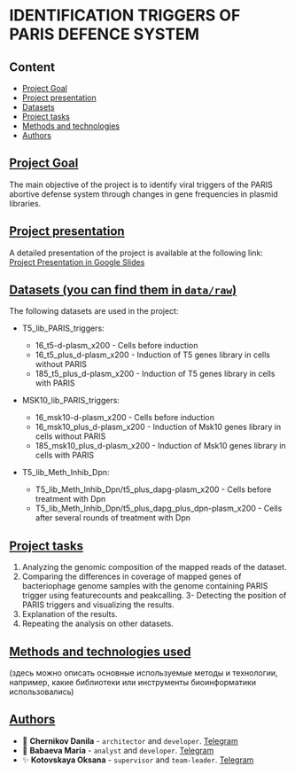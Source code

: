 # IDENTIFICATION TRIGGERS OF PARIS DEFENCE SYSTEM

## Content
- [Project Goal](#project_goal)
- [Project presentation](#project_presentation)
- [Datasets](#datasets)
- [Project tasks](#tasks)
- [Methods and technologies](#methods_and_technologies)
- [Authors](#authors)

## [Project Goal](#project_goal)
The main objective of the project is to identify viral triggers of the PARIS abortive defense system through changes in gene frequencies in plasmid libraries.

## [Project presentation](#project_presentation)
A detailed presentation of the project is available at the following link:
[Project Presentation in Google Slides](https://docs.google.com/presentation/d/1-KTM0OiHdkXXXEEehxYrX4-w9287vMTyLXqOCywW6qE/edit#slide=id.g2c46fa53951_0_13)

## [Datasets (you can find them in `data/raw`)](#datasets)
The following datasets are used in the project:
- T5_lib_PARIS_triggers:
  * 16_t5-d-plasm_x200 - Cells before induction
  * 16_t5_plus_d-plasm_x200 - Induction of T5 genes library in cells without PARIS
  * 185_t5_plus_d-plasm_x200 - Induction of T5 genes library in cells with PARIS
  
- MSK10_lib_PARIS_triggers:
  * 16_msk10-d-plasm_x200 - Cells before induction
  * 16_msk10_plus_d-plasm_x200 - Induction of Msk10 genes library in cells without PARIS
  * 185_msk10_plus_d-plasm_x200 - Induction of Msk10 genes library in cells with PARIS
  
- T5_lib_Meth_Inhib_Dpn:
  * T5_lib_Meth_Inhib_Dpn/t5_plus_dapg-plasm_x200 - Cells before treatment with Dpn
  * T5_lib_Meth_Inhib_Dpn/t5_plus_dapg_plus_dpn-plasm_x200 - Cells after several rounds of treatment with Dpn

## [Project tasks](#tasks)
1. Analyzing the genomic composition of the mapped reads of the dataset.
2. Comparing the differences in coverage of mapped genes of bacteriophage genome samples with the genome containing PARIS trigger using featurecounts and peakcalling.
3- Detecting the position of PARIS triggers and visualizing the results.
4. Explanation of the results.
5. Repeating the analysis on other datasets.

## [Methods and technologies used](#methods_and_technologies)
(здесь можно описать основные используемые методы и технологии, например, какие библиотеки или инструменты биоинформатики использовалиcь)

## [Authors](#authors)
- 💼 **Chernikov Danila** - `architector` and `developer`. [Telegram](https://t.me/dachernikov)
- 🚀 **Babaeva Maria** - `analyst` and `developer`. [Telegram](https://t.me/icalledmyselfmoon)
- ✨ **Kotovskaya Oksana** - `supervisor` and `team-leader`. [Telegram](https://t.me/nerawe)
